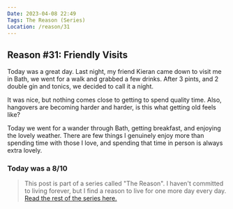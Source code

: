 ```yaml
---
Date: 2023-04-08 22:49
Tags: The Reason (Series)
Location: /reason/31
---
```


## Reason #31: Friendly Visits
Today was a great day. Last night, my friend Kieran came down to visit me in Bath, we went for a walk and grabbed a few drinks. After 3 pints, and 2 double gin and tonics, we decided to call it a night.

It was nice, but nothing comes close to getting to spend quality time. Also, hangovers are becoming harder and harder, is this what getting old feels like? 

Today we went for a wander through Bath, getting breakfast, and enjoying the lovely weather. There are few things I genuinely enjoy more than spending time with those I love, and spending that time in person is always extra lovely.

### Today was a 8/10

>This post is part of a series called "The Reason". I haven't committed to living forever, but I find a reason to live for one more day every day. [Read the rest of the series here.](/reason/)